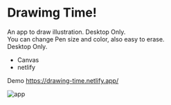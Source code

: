 # Drawimg Time!

An app to draw illustration. Desktop Only. <br>
You can change Pen size and color, also easy to erase.<br>
Desktop Only.

- Canvas
- netlify

Demo
https://drawing-time.netlify.app/

![app](/simages/git.png)

